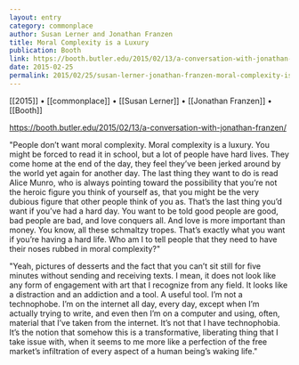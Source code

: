 ```yaml
---
layout: entry
category: commonplace
author: Susan Lerner and Jonathan Franzen
title: Moral Complexity is a Luxury
publication: Booth
link: https://booth.butler.edu/2015/02/13/a-conversation-with-jonathan-franzen/
date: 2015-02-25
permalink: 2015/02/25/susan-lerner-jonathan-franzen-moral-complexity-is-a-luxury
---
```


[[2015]] • [[commonplace]] • [[Susan Lerner]] • [[Jonathan Franzen]] • [[Booth]]

https://booth.butler.edu/2015/02/13/a-conversation-with-jonathan-franzen/

"People don’t want moral complexity. Moral complexity is a luxury. You might be forced to read it in school, but a lot of people have hard lives. They come home at the end of the day, they feel they’ve been jerked around by the world yet again for another day. The last thing they want to do is read Alice Munro, who is always pointing toward the possibility that you’re not the heroic figure you think of yourself as, that you might be the very dubious figure that other people think of you as. That’s the last thing you’d want if you’ve had a hard day. You want to be told good people are good, bad people are bad, and love conquers all. And love is more important than money. You know, all these schmaltzy tropes. That’s exactly what you want if you’re having a hard life. Who am I to tell people that they need to have their noses rubbed in moral complexity?"
 
"Yeah, pictures of desserts and the fact that you can’t sit still for five minutes without sending and receiving texts. I mean, it does not look like any form of engagement with art that I recognize from any field. It looks like a distraction and an addiction and a tool. A useful tool. I’m not a technophobe. I’m on the internet all day, every day, except when I’m actually trying to write, and even then I’m on a computer and using, often, material that I’ve taken from the internet. It’s not that I have technophobia. It’s the notion that somehow this is a transformative, liberating thing that I take issue with, when it seems to me more like a perfection of the free market’s infiltration of every aspect of a human being’s waking life."
